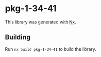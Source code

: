 # pkg-1-34-41

This library was generated with [Nx](https://nx.dev).

## Building

Run `nx build pkg-1-34-41` to build the library.

